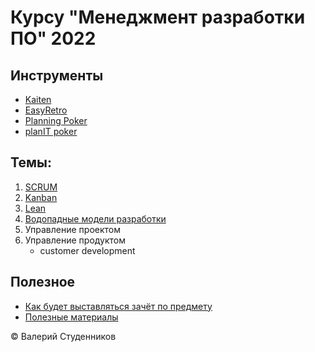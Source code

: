 # Курсу "Менеджмент разработки ПО" 2022

## Инструменты

- [Kaiten](https://mrpo.kaiten.io/)
- [EasyRetro](https://easyretro.io/)
- [Planning Poker](https://www.planningpoker.com/)
- [planIT poker](https://www.planitpoker.com/)

## Темы:

1. [SCRUM](01-SCRUM.md)
2. [Kanban](02-Kanban.md)
3. [Lean](03-Lean.md)
4. [Водопадные модели разработки](04-Waterfall.md)
5. Управление проектом
6. Управление продуктом
	- customer development

## Полезное

- [Как будет выставляться зачёт по предмету](scoring.md)
- [Полезные материалы](resources-and-literature.md)


© Валерий Студенников
